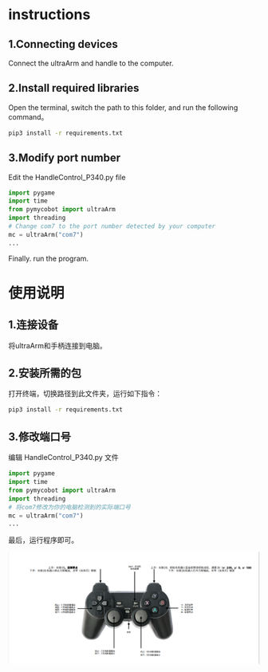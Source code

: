# instructions

## 1.Connecting devices

Connect the ultraArm and handle to the computer.

## 2.Install required libraries

Open the terminal, switch the path to this folder, and run the following command。

```bash
pip3 install -r requirements.txt
```

## 3.Modify port number

Edit the HandleControl_P340.py file

```python
import pygame
import time
from pymycobot import ultraArm
import threading
# Change com7 to the port number detected by your computer
mc = ultraArm("com7")
...
```

Finally. run the program.

# 使用说明

## 1.连接设备

将ultraArm和手柄连接到电脑。

## 2.安装所需的包

打开终端，切换路径到此文件夹，运行如下指令：

```bash
pip3 install -r requirements.txt
```

## 3.修改端口号

编辑 HandleControl_P340.py 文件

```python
import pygame
import time
from pymycobot import ultraArm
import threading
# 将com7修改为你的电脑检测到的实际端口号
mc = ultraArm("com7")
...
```

最后，运行程序即可。

![home](./control.png)
